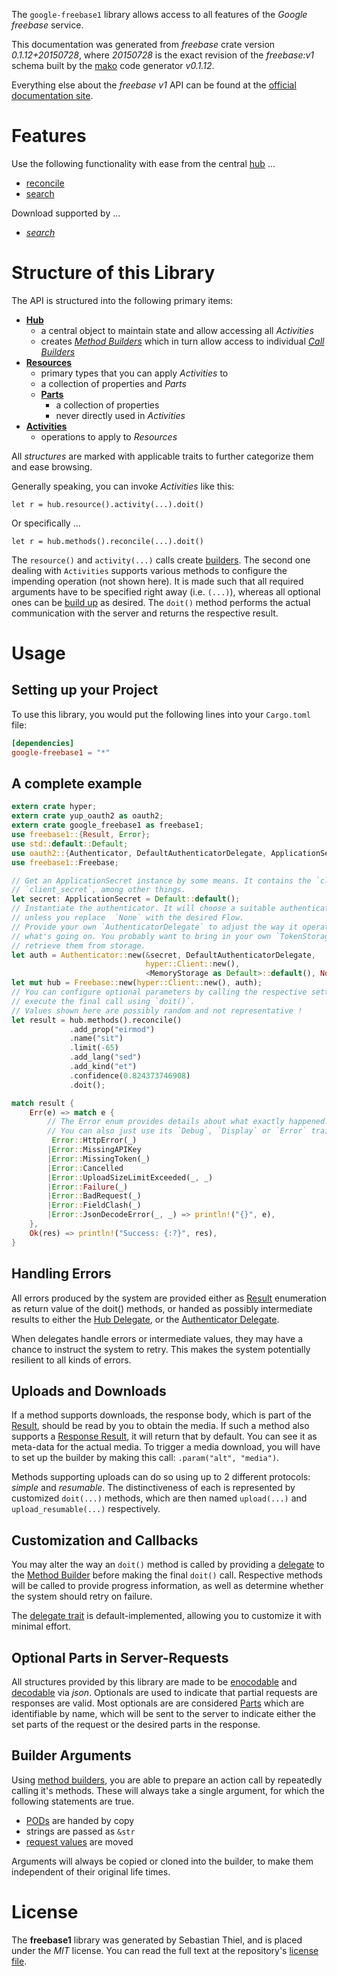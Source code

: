 <!---
DO NOT EDIT !
This file was generated automatically from 'src/mako/api/README.md.mako'
DO NOT EDIT !
-->
The `google-freebase1` library allows access to all features of the *Google freebase* service.

This documentation was generated from *freebase* crate version *0.1.12+20150728*, where *20150728* is the exact revision of the *freebase:v1* schema built by the [mako](http://www.makotemplates.org/) code generator *v0.1.12*.

Everything else about the *freebase* *v1* API can be found at the
[official documentation site](https://developers.google.com/freebase/).
# Features

Use the following functionality with ease from the central [hub](http://byron.github.io/google-apis-rs/google_freebase1/struct.Freebase.html) ... 


* [reconcile](http://byron.github.io/google-apis-rs/google_freebase1/struct.MethodReconcileCall.html)
* [search](http://byron.github.io/google-apis-rs/google_freebase1/struct.MethodSearchCall.html)

Download supported by ...

* [*search*](http://byron.github.io/google-apis-rs/google_freebase1/struct.MethodSearchCall.html)



# Structure of this Library

The API is structured into the following primary items:

* **[Hub](http://byron.github.io/google-apis-rs/google_freebase1/struct.Freebase.html)**
    * a central object to maintain state and allow accessing all *Activities*
    * creates [*Method Builders*](http://byron.github.io/google-apis-rs/google_freebase1/trait.MethodsBuilder.html) which in turn
      allow access to individual [*Call Builders*](http://byron.github.io/google-apis-rs/google_freebase1/trait.CallBuilder.html)
* **[Resources](http://byron.github.io/google-apis-rs/google_freebase1/trait.Resource.html)**
    * primary types that you can apply *Activities* to
    * a collection of properties and *Parts*
    * **[Parts](http://byron.github.io/google-apis-rs/google_freebase1/trait.Part.html)**
        * a collection of properties
        * never directly used in *Activities*
* **[Activities](http://byron.github.io/google-apis-rs/google_freebase1/trait.CallBuilder.html)**
    * operations to apply to *Resources*

All *structures* are marked with applicable traits to further categorize them and ease browsing.

Generally speaking, you can invoke *Activities* like this:

```Rust,ignore
let r = hub.resource().activity(...).doit()
```

Or specifically ...

```ignore
let r = hub.methods().reconcile(...).doit()
```

The `resource()` and `activity(...)` calls create [builders][builder-pattern]. The second one dealing with `Activities` 
supports various methods to configure the impending operation (not shown here). It is made such that all required arguments have to be 
specified right away (i.e. `(...)`), whereas all optional ones can be [build up][builder-pattern] as desired.
The `doit()` method performs the actual communication with the server and returns the respective result.

# Usage

## Setting up your Project

To use this library, you would put the following lines into your `Cargo.toml` file:

```toml
[dependencies]
google-freebase1 = "*"
```

## A complete example

```Rust
extern crate hyper;
extern crate yup_oauth2 as oauth2;
extern crate google_freebase1 as freebase1;
use freebase1::{Result, Error};
use std::default::Default;
use oauth2::{Authenticator, DefaultAuthenticatorDelegate, ApplicationSecret, MemoryStorage};
use freebase1::Freebase;

// Get an ApplicationSecret instance by some means. It contains the `client_id` and 
// `client_secret`, among other things.
let secret: ApplicationSecret = Default::default();
// Instantiate the authenticator. It will choose a suitable authentication flow for you, 
// unless you replace  `None` with the desired Flow.
// Provide your own `AuthenticatorDelegate` to adjust the way it operates and get feedback about 
// what's going on. You probably want to bring in your own `TokenStorage` to persist tokens and
// retrieve them from storage.
let auth = Authenticator::new(&secret, DefaultAuthenticatorDelegate,
                              hyper::Client::new(),
                              <MemoryStorage as Default>::default(), None);
let mut hub = Freebase::new(hyper::Client::new(), auth);
// You can configure optional parameters by calling the respective setters at will, and
// execute the final call using `doit()`.
// Values shown here are possibly random and not representative !
let result = hub.methods().reconcile()
             .add_prop("eirmod")
             .name("sit")
             .limit(-65)
             .add_lang("sed")
             .add_kind("et")
             .confidence(0.824373746908)
             .doit();

match result {
    Err(e) => match e {
        // The Error enum provides details about what exactly happened.
        // You can also just use its `Debug`, `Display` or `Error` traits
         Error::HttpError(_)
        |Error::MissingAPIKey
        |Error::MissingToken(_)
        |Error::Cancelled
        |Error::UploadSizeLimitExceeded(_, _)
        |Error::Failure(_)
        |Error::BadRequest(_)
        |Error::FieldClash(_)
        |Error::JsonDecodeError(_, _) => println!("{}", e),
    },
    Ok(res) => println!("Success: {:?}", res),
}

```
## Handling Errors

All errors produced by the system are provided either as [Result](http://byron.github.io/google-apis-rs/google_freebase1/enum.Result.html) enumeration as return value of 
the doit() methods, or handed as possibly intermediate results to either the 
[Hub Delegate](http://byron.github.io/google-apis-rs/google_freebase1/trait.Delegate.html), or the [Authenticator Delegate](http://byron.github.io/google-apis-rs/google_freebase1/../yup-oauth2/trait.AuthenticatorDelegate.html).

When delegates handle errors or intermediate values, they may have a chance to instruct the system to retry. This 
makes the system potentially resilient to all kinds of errors.

## Uploads and Downloads
If a method supports downloads, the response body, which is part of the [Result](http://byron.github.io/google-apis-rs/google_freebase1/enum.Result.html), should be
read by you to obtain the media.
If such a method also supports a [Response Result](http://byron.github.io/google-apis-rs/google_freebase1/trait.ResponseResult.html), it will return that by default.
You can see it as meta-data for the actual media. To trigger a media download, you will have to set up the builder by making
this call: `.param("alt", "media")`.

Methods supporting uploads can do so using up to 2 different protocols: 
*simple* and *resumable*. The distinctiveness of each is represented by customized 
`doit(...)` methods, which are then named `upload(...)` and `upload_resumable(...)` respectively.

## Customization and Callbacks

You may alter the way an `doit()` method is called by providing a [delegate](http://byron.github.io/google-apis-rs/google_freebase1/trait.Delegate.html) to the 
[Method Builder](http://byron.github.io/google-apis-rs/google_freebase1/trait.CallBuilder.html) before making the final `doit()` call. 
Respective methods will be called to provide progress information, as well as determine whether the system should 
retry on failure.

The [delegate trait](http://byron.github.io/google-apis-rs/google_freebase1/trait.Delegate.html) is default-implemented, allowing you to customize it with minimal effort.

## Optional Parts in Server-Requests

All structures provided by this library are made to be [enocodable](http://byron.github.io/google-apis-rs/google_freebase1/trait.RequestValue.html) and 
[decodable](http://byron.github.io/google-apis-rs/google_freebase1/trait.ResponseResult.html) via *json*. Optionals are used to indicate that partial requests are responses 
are valid.
Most optionals are are considered [Parts](http://byron.github.io/google-apis-rs/google_freebase1/trait.Part.html) which are identifiable by name, which will be sent to 
the server to indicate either the set parts of the request or the desired parts in the response.

## Builder Arguments

Using [method builders](http://byron.github.io/google-apis-rs/google_freebase1/trait.CallBuilder.html), you are able to prepare an action call by repeatedly calling it's methods.
These will always take a single argument, for which the following statements are true.

* [PODs][wiki-pod] are handed by copy
* strings are passed as `&str`
* [request values](http://byron.github.io/google-apis-rs/google_freebase1/trait.RequestValue.html) are moved

Arguments will always be copied or cloned into the builder, to make them independent of their original life times.

[wiki-pod]: http://en.wikipedia.org/wiki/Plain_old_data_structure
[builder-pattern]: http://en.wikipedia.org/wiki/Builder_pattern
[google-go-api]: https://github.com/google/google-api-go-client

# License
The **freebase1** library was generated by Sebastian Thiel, and is placed 
under the *MIT* license.
You can read the full text at the repository's [license file][repo-license].

[repo-license]: https://github.com/Byron/google-apis-rs/LICENSE.md
